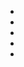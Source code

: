 <!DOCTYPE html>
<html lang="en">
  <head>
    <meta charset="UTF-8" />
    <meta name="viewport" content="width=device-width, initial-scale=1.0" />
    <title>galeria de fotos</title>
    <link rel="stylesheet" href="style.css" />
    <link rel="icon" type="image/x-icon" href="logo.png">
  </head>
  <body>
    <ul class="menu">
      <div class="menuToggle"><ion-icon name="add-outline"></ion-icon></div>
      <li style="--i: 0; --clr: #ff2972">
        <a href="foto1.html"><ion-icon name="home-outline"></ion-icon></a>
      </li>
      <li style="--i: 1; --clr: #fee800">
        <a href="foto2.html"><ion-icon name="settings-outline"></ion-icon></a>
      </li>
      <li style="--i: 2; --clr: #04fc43">
        <a href="foto3.html"><ion-icon name="mail-outline"></ion-icon></a>
      </li>
      <li style="--i: 3; --clr: #fe00f1">
        <a href="foto4.html"><ion-icon name="key-outline"></ion-icon></a>
      </li>
      <li style="--i: 4; --clr: #00b0fe">
        <a href="foto5.html"><ion-icon name="camera-outline"></ion-icon></a>
      </li>
    </ul>
    <script
      type="module"
      src="https://unpkg.com/ionicons@7.1.0/dist/ionicons/ionicons.esm.js"
    ></script>
    <script
      nomodule
      src="https://unpkg.com/ionicons@7.1.0/dist/ionicons/ionicons.js"
    ></script>
    <script>
      let menuToggle = document.querySelector(".menuToggle");
      let menu = document.querySelector(".menu");
      menuToggle.onclick = function () {
        menu.classList.toggle("active");
      };
    </script>
  </body>
</html>
